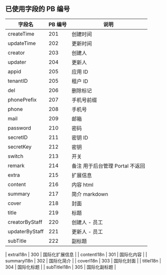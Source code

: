 ## 已使用字段的 PB 编号
| 字段名 | PB 编号 | 说明 |
| --- | --- | --- |
| createTime | 201 | 创建时间 |
| updateTime | 202 | 更新时间 |
| creator | 203 | 创建人 |
| updater | 204 | 更新人 |
| appid | 205 | 应用 ID |
| tenantID | 205 | 租户 ID |
| del | 206 | 删除标记 |
| phonePrefix | 207 | 手机号前缀 |
| phone | 208 | 手机号 |
| mail | 209 | 邮箱 |
| password | 210 | 密码 |
| secretID | 211 | 密钥 ID |
| secretKey | 212 | 密钥 |
| switch | 213 | 开关 |
| remark | 214 | 备注 用于后台管理 Portal 不返回 |
| extra | 215 | 扩展信息 |
| content | 216 | 内容 html |
| summary | 217 | 简介 markdown |
| cover | 218 | 封面 |
| title | 219 | 标题 |
| creatorByStaff |  220 | 创建人 - 员工 |
| updaterByStaff |  221 | 更新人 - 员工 |
| subTitle | 222 | 副标题 |

| extraI18n | 300 | 国际化扩展信息 |
| contentI18n | 301 | 国际化内容 |
| summaryI18n | 302 | 国际化简介 |
| coverI18n | 303 | 国际化封面 |
| titleI18n | 304 | 国际化标题 |
| subTitleI18n | 305 | 国际化副标题 |


